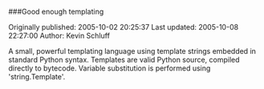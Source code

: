 ###Good enough templating

Originally published: 2005-10-02 20:25:37
Last updated: 2005-10-08 22:27:00
Author: Kevin Schluff

A small, powerful templating language using template strings embedded in standard Python syntax.  Templates are valid Python source, compiled directly to bytecode.  Variable substitution is performed using 'string.Template'.